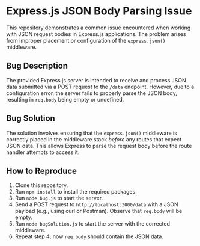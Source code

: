 # Express.js JSON Body Parsing Issue

This repository demonstrates a common issue encountered when working with JSON request bodies in Express.js applications. The problem arises from improper placement or configuration of the `express.json()` middleware.

## Bug Description

The provided Express.js server is intended to receive and process JSON data submitted via a POST request to the `/data` endpoint.  However, due to a configuration error, the server fails to properly parse the JSON body, resulting in `req.body` being empty or undefined.

## Bug Solution

The solution involves ensuring that the `express.json()` middleware is correctly placed in the middleware stack *before* any routes that expect JSON data. This allows Express to parse the request body before the route handler attempts to access it.

## How to Reproduce

1. Clone this repository.
2. Run `npm install` to install the required packages.
3. Run `node bug.js` to start the server.
4. Send a POST request to `http://localhost:3000/data` with a JSON payload (e.g., using curl or Postman).  Observe that `req.body` will be empty.
5. Run `node bugSolution.js` to start the server with the corrected middleware.
6. Repeat step 4; now `req.body` should contain the JSON data.
